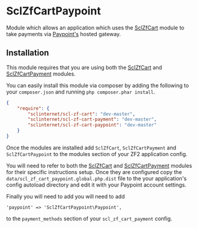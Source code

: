 SclZfCartPaypoint
=================

Module which allows an application which uses the
[SclZfCart](https://github.com/SCLInternet/SclZfCart) module to take payments
via [Paypoint's](http://www.paypoint.net/) hosted gateway.

Installation
------------

This module requires that you are using both the
[SclZfCart](https://github.com/SCLInternet/SclZfCart) and
[SclZfCartPayment](https://github.com/SCLInternet/SclZfCartPayment) modules.

You can easily install this module via composer by adding the following to your
`composer.json` and running `php composer.phar install`.

```json
{
    "require": {
        "sclinternet/scl-zf-cart": "dev-master",
        "sclinternet/scl-zf-cart-payment": "dev-master",
        "sclinternet/scl-zf-cart-paypoint": "dev-master"
    }
}
```

Once the modules are installed add `SclZfCart`, `SclZfCartPayment` and
`SclZfCartPaypoint` to the modules section of your ZF2 application config.

You will need to refer to both the 
[SclZfCart](https://github.com/SCLInternet/SclZfCart) and
[SclZfCartPayment](https://github.com/SCLInternet/SclZfCartPayment) modules for
their specific instructions setup. Once they are configured copy the
`data/scl_zf_cart_paypoint.global.php.dist` file to the your application's
config autoload directory and edit it with your Paypoint account settings.

Finally you will need to  add you will need to add 

`'paypoint' => 'SclZfCartPaypoint\Paypoint',`

to the `payment_methods` section of your `scl_zf_cart_payment` config.
